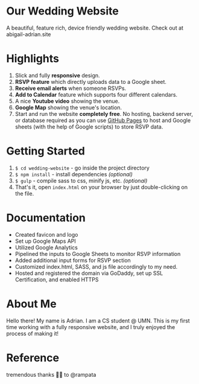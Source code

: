 # Our Wedding Website
A beautiful, feature rich, device friendly wedding website. 
Check out at abigail-adrian.site 


# Highlights
1. Slick and fully __responsive__ design.
2. __RSVP feature__ which directly uploads data to a Google sheet.
3. __Receive email alerts__ when someone RSVPs.
4. __Add to Calendar__ feature which supports four different calendars.
5. A nice __Youtube video__ showing the venue.
6. __Google Map__ showing the venue's location.
7. Start and run the website __completely free__. No hosting, backend server, or database required as you can use
   [GitHub Pages](https://pages.github.com/) to host and Google sheets (with the help of Google scripts) to store RSVP
   data.

# Getting Started
1. `$ cd wedding-website` - go inside the project directory
2. `$ npm install` - install dependencies _(optional)_
3. `$ gulp` - compile sass to css, minify js, etc. _(optional)_
4. That's it, open `index.html` on your browser by just double-clicking on the file.

# Documentation 
- Created favicon and logo
- Set up Google Maps API 
- Utilized Google Analytics 
- Pipelined the inputs to Google Sheets to monitor RSVP information
- Added additional input forms for RSVP section
- Customized index.html, SASS, and js file accordingly to my need. 
- Hosted and registered the domain via GoDaddy, set up SSL Certification, and enabled HTTPS

# About Me
Hello there! My name is Adrian. I am a CS student @ UMN. This is my first time working with a fully responsive website, and I truly enjoyed the process of making it! 

# Reference
tremendous thanks 🙏🏻 to @rampata
